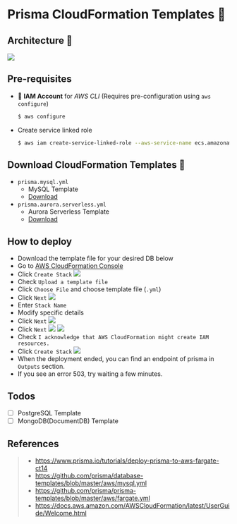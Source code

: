 # Prisma CloudFormation Templates 🚀

## Architecture 📐
![](./images/architecture.jpeg)

## Pre-requisites
- 🔑 **IAM Account** for *AWS CLI* (Requires pre-configuration using `aws configure`)
  ```bash
  $ aws configure
  ```
- Create service linked role
  ```bash
  $ aws iam create-service-linked-role --aws-service-name ecs.amazonaws.com
  ```

## Download CloudFormation Templates 📄
- `prisma.mysql.yml`
  - MySQL Template
  - [Download](https://raw.githubusercontent.com/tonyfromundefined/prisma-cloudformation/master/prisma.mysql.yml)
- `prisma.aurora.serverless.yml`
  - Aurora Serverless Template
  - [Download](https://raw.githubusercontent.com/tonyfromundefined/prisma-cloudformation/master/prisma.aurora.serverless.ymll)

## How to deploy
- Download the template file for your desired DB below
- Go to [AWS CloudFormation Console](https://ap-northeast-2.console.aws.amazon.com/cloudformation)
- Click `Create Stack`
![](./images/screenshot-1.png)
- Check `Upload a template file`
- Click `Choose File` and choose template file (`.yml`)
- Click `Next`
![](./images/screenshot-2.png)
- Enter `Stack Name`
- Modify specific details
- Click `Next`
![](./images/screenshot-3.png)
- Click `Next`
![](./images/screenshot-4.png)
![](./images/screenshot-5.png)
- Check `I acknowledge that AWS CloudFormation might create IAM resources.`
- Click `Create Stack`
![](./images/screenshot-6.png)
- When the deployment ended, you can find an endpoint of prisma in `Outputs` section.
- If you see an error 503, try waiting a few minutes.

## Todos
- [ ] PostgreSQL Template
- [ ] MongoDB(DocumentDB) Template

## References
> - https://www.prisma.io/tutorials/deploy-prisma-to-aws-fargate-ct14
> - https://github.com/prisma/database-templates/blob/master/aws/mysql.yml
> - https://github.com/prisma/prisma-templates/blob/master/aws/fargate.yml
> - https://docs.aws.amazon.com/AWSCloudFormation/latest/UserGuide/Welcome.html